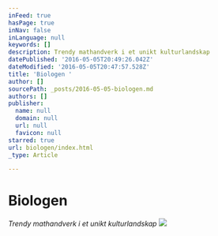 ```yaml
---
inFeed: true
hasPage: true
inNav: false
inLanguage: null
keywords: []
description: Trendy mathandverk i et unikt kulturlandskap
datePublished: '2016-05-05T20:49:26.042Z'
dateModified: '2016-05-05T20:47:57.528Z'
title: 'Biologen '
author: []
sourcePath: _posts/2016-05-05-biologen.md
authors: []
publisher:
  name: null
  domain: null
  url: null
  favicon: null
starred: true
url: biologen/index.html
_type: Article

---
```

# Biologen 

_Trendy mathandverk i et unikt kulturlandskap_
![](https://the-grid-user-content.s3-us-west-2.amazonaws.com/b30f0d29-5d79-4393-9b53-d28d49e77bd9.gif)